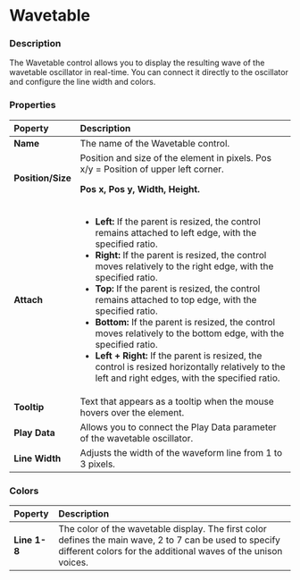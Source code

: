 # Wavetable

### Description

The Wavetable control allows you to display the resulting wave of the wavetable oscillator in real-time. You can connect it directly to the oscillator and configure the line width and colors.

### Properties

|Poperty|Description|
|:-|:-|
|**Name**|The name of the Wavetable control.|
|**Position/Size**|Position and size of the element in pixels. Pos x/y = Position of upper left corner.<p>**Pos x, Pos y, Width, Height.**</p>|
|**Attach**|<ul><li>**Left:** If the parent is resized, the control remains attached to left edge, with the specified ratio.</li><li>**Right:** If the parent is resized, the control moves relatively to the right edge, with the specified ratio.</li><li>**Top:** If the parent is resized, the control remains attached to top edge, with the specified ratio.</li><li>**Bottom:** If the parent is resized, the control moves relatively to the bottom edge, with the specified ratio.</li><li>**Left + Right:** If the parent is resized, the control is resized horizontally relatively to the left and right edges, with the specified ratio.</li>|<li>**Top + Bottom:** If the parent is resized, the control is resized vertically relatively to the top and bottom edges, with the specified ratio.</li></ul>|
|**Tooltip**|Text that appears as a tooltip when the mouse hovers over the element.|
|**Play Data**|Allows you to connect the Play Data parameter of the wavetable oscillator.|
|**Line Width**|Adjusts the width of the waveform line from 1 to 3 pixels.|

### Colors

|Poperty|Description|
|:-|:-|
|**Line 1-8**|The color of the wavetable display. The first color defines the main wave, 2 to 7 can be used to specify different colors for the additional waves of the unison voices.|
